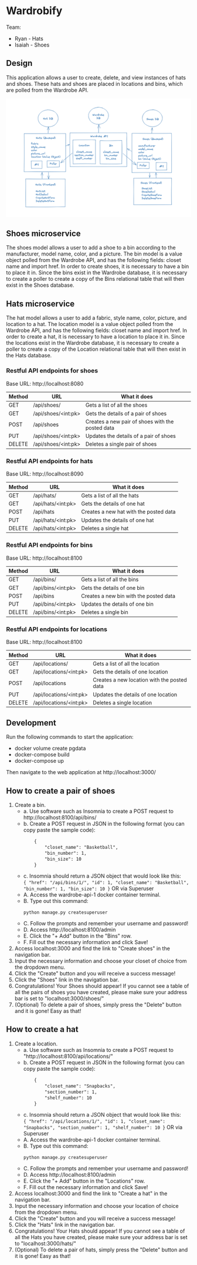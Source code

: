 # Wardrobify

Team:

- Ryan - Hats
- Isaiah - Shoes

## Design

This application allows a user to create, delete, and view instances of hats and shoes. These hats and shoes are placed in locations and bins, which are polled from the Wardrobe API.

![alt text](./resources/hat-shoes-microservice-bc.png "bc diagram")

## Shoes microservice

The shoes model allows a user to add a shoe to a bin according to the manufacturer, model name, color, and a picture.
The bin model is a value object polled from the Wardrobe API, and has the following fields: closet name and import href.
In order to create shoes, it is necessary to have a bin to place it in. Since the bins exist in the Wardrobe database,
it is necessary to create a poller to create a copy of the Bins relational table that will then exist in the Shoes database.

## Hats microservice

The hat model allows a user to add a fabric, style name, color, picture, and location to a hat.
The location model is a value object polled from the Wardrobe API, and has the following fields: closet name and import href.
In order to create a hat, it is necessary to have a location to place it in. Since the locations exist in the Wardrobe database,
it is necessary to create a poller to create a copy of the Location relational table that will then exist in the Hats database.

### Restful API endpoints for shoes

Base URL: http://localhost:8080

| Method | URL                  | What it does                                     |
| ------ | -------------------- | ------------------------------------------------ |
| GET    | /api/shoes/          | Gets a list of all the shoes                     |
| GET    | /api/shoes/\<int:pk> | Gets the details of a pair of shoes              |
| POST   | /api/shoes           | Creates a new pair of shoes with the posted data |
| PUT    | /api/shoes/\<int:pk> | Updates the details of a pair of shoes           |
| DELETE | /api/shoes/\<int:pk> | Deletes a single pair of shoes                   |

### Restful API endpoints for hats

Base URL: http://localhost:8090

| Method | URL                 | What it does                           |
| ------ | ------------------- | -------------------------------------- |
| GET    | /api/hats/          | Gets a list of all the hats            |
| GET    | /api/hats/\<int:pk> | Gets the details of one hat            |
| POST   | /api/hats           | Creates a new hat with the posted data |
| PUT    | /api/hats/\<int:pk> | Updates the details of one hat         |
| DELETE | /api/hats/\<int:pk> | Deletes a single hat                   |

### Restful API endpoints for bins

Base URL: http://localhost:8100

| Method | URL                 | What it does                           |
| ------ | ------------------- | -------------------------------------- |
| GET    | /api/bins/          | Gets a list of all the bins            |
| GET    | /api/bins/\<int:pk> | Gets the details of one bin            |
| POST   | /api/bins           | Creates a new bin with the posted data |
| PUT    | /api/bins/\<int:pk> | Updates the details of one bin         |
| DELETE | /api/bins/\<int:pk> | Deletes a single bin                   |

### Restful API endpoints for locations

Base URL: http://localhost:8100

| Method | URL                      | What it does                                |
| ------ | ------------------------ | ------------------------------------------- |
| GET    | /api/locations/          | Gets a list of all the location             |
| GET    | /api/locations/\<int:pk> | Gets the details of one location            |
| POST   | /api/locations           | Creates a new location with the posted data |
| PUT    | /api/locations/\<int:pk> | Updates the details of one location         |
| DELETE | /api/locations/\<int:pk> | Deletes a single location                   |

## Development

Run the following commands to start the application:

- docker volume create pgdata
- docker-compose build
- docker-compose up

Then navigate to the web application at http://localhost:3000/

## How to create a pair of shoes

1. Create a bin.
   - a. Use software such as Insomnia to create a POST request to http://localhost:8100/api/bins/
   - b. Create a POST request in JSON in the following format (you can copy paste the sample code):
     ```
         {
             "closet_name": "Basketball",
             "bin_number": 1,
             "bin_size": 10
         }
     ```
   - c. Insomnia should return a JSON object that would look like this:
     `        {
            "href": "/api/bins/1/",
            "id": 1,
            "closet_name": "Basketball",
            "bin_number": 1,
            "bin_size": 10
        }
   `
     OR via Superuser
   - A. Access the wardrobe-api-1 docker container terminal.
   - B. Type out this command:
     ```
     python manage.py createsuperuser
     ```
   - C. Follow the prompts and remember your username and password!
   - D. Access http://localhost:8100/admin
   - E. Click the "+ Add" button in the "Bins" row.
   - F. Fill out the necessary information and click Save!
2. Access localhost:3000 and find the link to "Create shoes" in the navigation bar.
3. Input the necessary information and choose your closet of choice from the dropdown menu.
4. Click the "Create" button and you will receive a success message!
5. Click the "Shoes" link in the navigation bar.
6. Congratulations! Your Shoes should appear! If you cannot see a table of all the pairs of shoes you have created, please make sure your address bar is set to "localhost:3000/shoes/"
7. (Optional) To delete a pair of shoes, simply press the "Delete" button and it is gone! Easy as that!

## How to create a hat

1. Create a location.
   - a. Use software such as Insomnia to create a POST request to "http://localhost:8100/api/locations/"
   - b. Create a POST request in JSON in the following format (you can copy paste the sample code):
     ```
         {
             "closet_name": "Snapbacks",
             "section_number": 1,
             "shelf_number": 10
         }
     ```
   - c. Insomnia should return a JSON object that would look like this:
     `        {
            "href": "/api/locations/1/",
            "id": 1,
            "closet_name": "Snapbacks",
            "section_number": 1,
            "shelf_number": 10
        }
   `
     OR via Superuser
   - A. Access the wardrobe-api-1 docker container terminal.
   - B. Type out this command:
     ```
     python manage.py createsuperuser
     ```
   - C. Follow the prompts and remember your username and password!
   - D. Access http://localhost:8100/admin
   - E. Click the "+ Add" button in the "Locations" row.
   - F. Fill out the necessary information and click Save!
2. Access localhost:3000 and find the link to "Create a hat" in the navigation bar.
3. Input the necessary information and choose your location of choice from the dropdown menu.
4. Click the "Create" button and you will receive a success message!
5. Click the "Hats" link in the navigation bar.
6. Congratulations! Your Hats should appear! If you cannot see a table of all the Hats you have created, please make sure your address bar is set to "localhost:3000/hats/"
7. (Optional) To delete a pair of hats, simply press the "Delete" button and it is gone! Easy as that!
